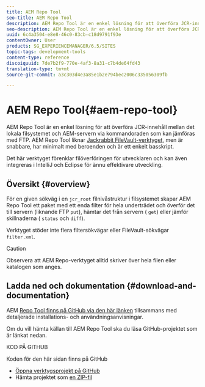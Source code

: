 ```yaml
---
title: AEM Repo Tool
seo-title: AEM Repo Tool
description: AEM Repo Tool är en enkel lösning för att överföra JCR-innehåll mellan det lokala filsystemet och AEM-servern via kommandoraden som kan jämföras med FTP. AEM Repo Tool liknar Jackrabbit FileVault-verktyget, men är snabbare, har minimalt med beroenden och är ett enkelt basskript.
seo-description: AEM Repo Tool är en enkel lösning för att överföra JCR-innehåll mellan det lokala filsystemet och AEM-servern via kommandoraden som kan jämföras med FTP. AEM Repo Tool liknar Jackrabbit FileVault-verktyget, men är snabbare, har minimalt med beroenden och är ett enkelt basskript.
uuid: 6c4a3504-e8e8-46c0-83cb-c18d9791f93e
contentOwner: User
products: SG_EXPERIENCEMANAGER/6.5/SITES
topic-tags: development-tools
content-type: reference
discoiquuid: 7de7b2f9-770e-4af3-8a31-c7b4de64fd43
translation-type: tm+mt
source-git-commit: a3c303d4e3a85e1b2e794bec2006c335056309fb

---
```



# AEM Repo Tool{#aem-repo-tool}

AEM Repo Tool är en enkel lösning för att överföra JCR-innehåll mellan det lokala filsystemet och AEM-servern via kommandoraden som kan jämföras med FTP. AEM Repo Tool liknar [Jackrabbit FileVault-verktyget](/help/sites-developing/ht-vlttool.md), men är snabbare, har minimalt med beroenden och är ett enkelt basskript.

Det här verktyget förenklar filöverföringen för utvecklaren och kan även integreras i IntelliJ och Eclipse för ännu effektivare utveckling.

## Översikt {#overview}

För en given sökväg i en `jcr_root` filnivåstruktur i filsystemet skapar AEM Repo Tool ett paket med ett enda filter för hela underträdet och överför det till servern (liknande FTP `put`), hämtar det från servern ( `get`) eller jämför skillnaderna ( `status` och `diff`).

Verktyget stöder inte flera filtersökvägar eller FileVault-sökvägar `filter.xml`.

>[!CAUTION]
>
>Observera att AEM Repo-verktyget alltid skriver över hela filen eller katalogen som anges.

## Ladda ned och dokumentation {#download-and-documentation}

AEM [Repo Tool finns på GitHub via den här länken](https://github.com/Adobe-Marketing-Cloud/tools/tree/master/repo) tillsammans med detaljerade installations- och användningsanvisningar.

Om du vill hämta källan till AEM Repo Tool ska du läsa GitHub-projektet som är länkat nedan.

KOD PÅ GITHUB

Koden för den här sidan finns på GitHub

* [Öppna verktygsprojekt på GitHub](https://github.com/Adobe-Marketing-Cloud/tools)
* Hämta projektet som [en ZIP-fil](https://github.com/Adobe-Marketing-Cloud/tools/archive/master.zip)

